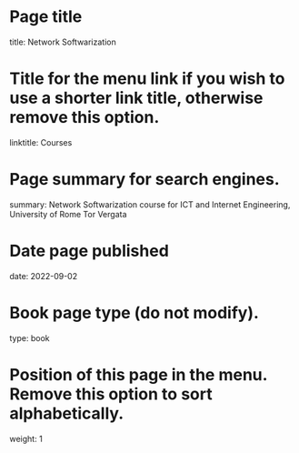 # Page title
title: Network Softwarization

# Title for the menu link if you wish to use a shorter link title, otherwise remove this option.
linktitle: Courses

# Page summary for search engines.
summary: Network Softwarization course for ICT and Internet Engineering, University of Rome Tor Vergata

# Date page published
date: 2022-09-02

# Book page type (do not modify).
type: book

# Position of this page in the menu. Remove this option to sort alphabetically.
weight: 1

